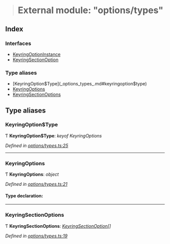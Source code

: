 > # External module: "options/types"

## Index

### Interfaces

* [KeyringOptionInstance](../interfaces/_options_types_.keyringoptioninstance.md)
* [KeyringSectionOption](../interfaces/_options_types_.keyringsectionoption.md)

### Type aliases

* [KeyringOption$Type](_options_types_.md#keyringoption$type)
* [KeyringOptions](_options_types_.md#keyringoptions)
* [KeyringSectionOptions](_options_types_.md#keyringsectionoptions)

## Type aliases

###  KeyringOption$Type

Ƭ **KeyringOption$Type**: *keyof KeyringOptions*

*Defined in [options/types.ts:25](https://github.com/polkadot-js/ui/blob/939fb73/packages/ui-keyring/src/options/types.ts#L25)*

___

###  KeyringOptions

Ƭ **KeyringOptions**: *object*

*Defined in [options/types.ts:21](https://github.com/polkadot-js/ui/blob/939fb73/packages/ui-keyring/src/options/types.ts#L21)*

#### Type declaration:

___

###  KeyringSectionOptions

Ƭ **KeyringSectionOptions**: *[KeyringSectionOption](../interfaces/_options_types_.keyringsectionoption.md)[]*

*Defined in [options/types.ts:19](https://github.com/polkadot-js/ui/blob/939fb73/packages/ui-keyring/src/options/types.ts#L19)*